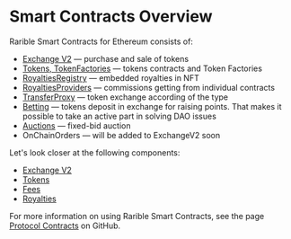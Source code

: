 # Smart Contracts Overview

Rarible Smart Contracts for Ethereum consists of:

* [Exchange V2](https://github.com/rarible/protocol-contracts/tree/master/exchange-v2) — purchase and sale of tokens
* [Tokens, TokenFactories](https://github.com/rarible/protocol-contracts/tree/master/tokens) — tokens contracts and Token Factories
* [RoyaltiesRegistry](https://github.com/rarible/protocol-contracts/tree/master/royalties-registry) — embedded royalties in NFT
* [RoyaltiesProviders](https://github.com/rarible/protocol-contracts/tree/master/royalties) — commissions getting from individual contracts
* [TransferProxy](https://github.com/rarible/protocol-contracts/tree/master/transfer-proxy) — token exchange according of the type
* [Betting](https://github.com/rarible/protocol-contracts/tree/master/staking) — tokens deposit in exchange for raising points. That makes it possible to take an active part in solving DAO issues
* [Auctions](https://github.com/rarible/protocol-contracts/tree/RPC-107-Auction/auction ) — fixed-bid auction
* OnChainOrders — will be added to ExchangeV2 soon

Let's look closer at the following components:

* [Exchange V2](exchangev2-overview.md)
* [Tokens](tokens.md)
* [Fees](fees.md)
* [Royalties](royalties.md)

For more information on using Rarible Smart Contracts, see the page [Protocol Contracts](https://github.com/rarible/protocol-contracts) on GitHub.